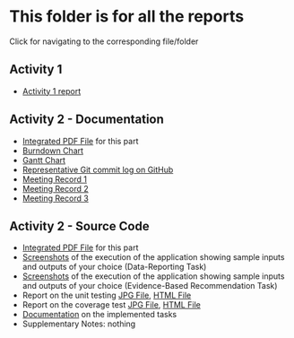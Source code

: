 # This folder is for all the reports 
Click for navigating to the corresponding file/folder
## Activity 1  
- [Activity 1 report](Activity1.pdf)

## Activity 2 - Documentation  
- [Integrated PDF File](Act_2_Doc.pdf) for this part  
- [Burndown Chart](burndown_chart.xlsx)
- [Gantt Chart](gantt_chart.xlsx)
- [Representative Git commit log on GitHub](milestone.md) 
- [Meeting Record 1](Meeting-Notes/minute_1.pdf)
- [Meeting Record 2](Meeting-Notes/minute_3.pdf)
- [Meeting Record 3](Meeting-Notes/minute_5.pdf)

## Activity 2 - Source Code  
- [Integrated PDF File]() for this part
- [Screenshots](Data-Reporting-Screenshots) of the execution of the application showing sample inputs and outputs of your choice (Data-Reporting Task)
- [Screenshots](Evidence-Based-Screenshots) of the execution of the application showing sample inputs and outputs of your choice (Evidence-Based Recommendation Task)
- Report on the unit testing [JPG File](), [HTML File](../build/reports/tests/test/index.html)
- Report on the coverage test [JPG File](), [HTML File](../build/jacocoHTML/index.html)
- [Documentation](JavaDoc) on the implemented tasks
- Supplementary Notes: nothing

